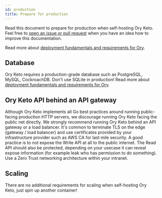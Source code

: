 ```yaml
---
id: production
title: Prepare for production
---
```


Read this document to prepare for production when self-hosting Ory Keto.  
Feel free to [open an issue or pull request](https://github.com/ory/docs/) when you have an idea how to improve this
documentation.

Read more about [deployment fundamentals and requirements for Ory](../../self-hosted/deployment).

## Database

Ory Keto requires a production-grade database such as PostgreSQL, MySQL, CockroachDB. Don't use SQLite in production! Read more
about [deployment fundamentals and requirements for Ory](../../self-hosted/deployment).

## Ory Keto API behind an API gateway

Although Ory Keto implements all Go best practices around running public-facing production HTTP servers, we discourage running Ory
Keto facing the public net directly. We strongly recommend running Ory Keto behind an API gateway or a load balancer. It's common
to terminate TLS on the edge (gateway / load balancer) and use certificates provided by your infrastructure provider such as AWS
CA for last mile security. A good practice is to not expose the Write API at all to the public internet. The Read API should also
be protected, depending on your usecase it can reveal expose information (for example leak who has permission to do something).
Use a Zero Trust networking architecture within your intranet.

## Scaling

There are no additional requirements for scaling when self-hosting Ory Keto, just spin up another container!
